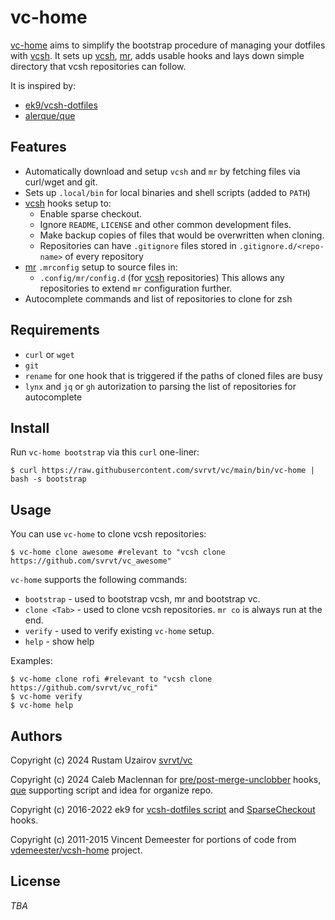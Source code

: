vc-home
=============

[vc-home][9] aims to simplify the bootstrap procedure of managing your
dotfiles with [vcsh][1]. It sets up [vcsh][1], [mr][2], adds usable hooks and
lays down simple directory that vcsh repositories can follow.

It is inspired by:

- [ek9/vcsh-dotfiles][0]
- [alerque/que][7]

## Features

- Automatically download and setup `vcsh` and `mr` by fetching files via
  curl/wget and git.
- Sets up `.local/bin` for local binaries and shell scripts (added to `PATH`)
- [vcsh][1] hooks setup to:
    - Enable sparse checkout.
    - Ignore `README`, `LICENSE` and other common development files.
    - Make backup copies of files that would be overwritten when cloning.
    - Repositories can have `.gitignore` files stored
      in `.gitignore.d/<repo-name>` of every repository
- [mr][2] `.mrconfig` setup to source files in:
    - `.config/mr/config.d` (for [vcsh][1] repositories)
  This allows any repositories to extend `mr` configuration further.
- Autocomplete commands and list of repositories to clone for zsh 

<!-- [![asciicast](https://asciinema.org/a/125351.png)](https://asciinema.org/a/125351) -->

<!-- ## Change Log -->
<!---->
<!-- Please see [CHANGELOG.md](CHANGELOG.md) for information on recent changes. -->

## Requirements

- `curl` or `wget`
- `git`
- `rename` for one hook that is triggered if the paths of cloned files are busy
- `lynx` and `jq` or `gh` autorization to parsing the list of repositories for autocomplete

## Install

Run `vc-home bootstrap` via this `curl` one-liner:

    $ curl https://raw.githubusercontent.com/svrvt/vc/main/bin/vc-home | bash -s bootstrap

<!-- Source `~/.profile` to make sure `PATH` is updated: -->
<!---->
<!--     $ source ~/.profile -->
<!---->
<!-- Run `mr update` to verify the boostrap: -->
<!---->
<!--     $ mr update -->

## Usage

You can use `vc-home` to clone vcsh repositories:

    $ vc-home clone awesome #relevant to "vcsh clone https://github.com/svrvt/vc_awesome"

`vc-home` supports the following commands:

- `bootstrap` - used to bootstrap vcsh, mr and bootstrap vc.
- `clone <Tab>` - used to clone vcsh repositories. `mr co` is always run at the end.
- `verify` - used to verify existing `vc-home` setup.
- `help` - show help

Examples:

    $ vc-home clone rofi #relevant to "vcsh clone https://github.com/svrvt/vc_rofi"
    $ vc-home verify
    $ vc-home help


## Authors

Copyright (c) 2024 Rustam Uzairov [svrvt/vc][9]

Copyright (c) 2024 Caleb Maclennan for [pre/post-merge-unclobber][8] hooks, [que][12] supporting script and idea for organize repo.

Copyright (c) 2016-2022 ek9 for [vcsh-dotfiles script][10] and [SparseCheckout][11] hooks.

Copyright (c) 2011-2015 Vincent Demeester for portions of code from
[vdemeester/vcsh-home][3] project.

## License

*TBA*

[0]: https://github.com/ek9/vcsh-dotfiles
[1]: https://github.com/RichiH/vcsh
[2]: https://github.com/joeyh/myrepos
[3]: https://github.com/vdemeester/vcsh-home
[7]: https://github.com/alerque/que
[8]: https://github.com/alerque/que/tree/master/.config/vcsh/hooks-enabled
[9]: https://github.com/svrvt/vc
[10]: https://github.com/ek9/vcsh-dotfiles/blob/main/.local/bin/vcsh-dotfiles
[11]: https://github.com/ek9/vcsh-dotfiles/tree/main/.config/vcsh/hooks-available
[12]: https://github.com/alerque/que/blob/master/bin/que
